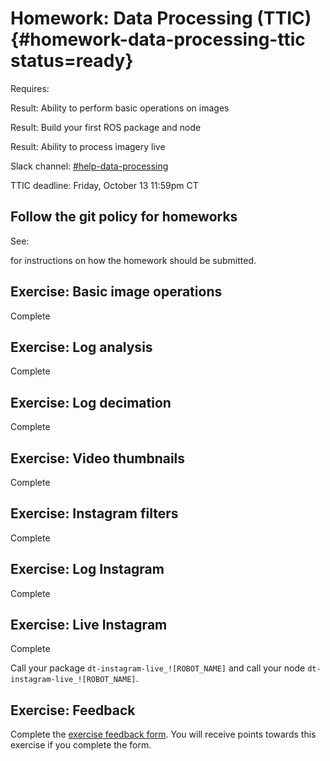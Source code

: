 # Homework: Data Processing (TTIC) {#homework-data-processing-ttic status=ready}

<div class='requirements' markdown='1'>

Requires: [](#introduction_to_ros)

Result: Ability to perform basic operations on images

Result: Build your first ROS package and node

Result: Ability to process imagery live

</div>


Slack channel: [#help-data-processing](https://duckietown.slack.com/archives/C7ADTM7GF)

TTIC deadline: Friday, October 13 11:59pm CT

## Follow the git policy for homeworks

See: [](#git-policy-homeworks)

for instructions on how the homework should be submitted.


## Exercise: Basic image operations

Complete [](#exercise-specifications)

## Exercise: Log analysis

Complete [](#exercise-bag-analysis)

## Exercise: Log decimation

Complete [](#exercise-bag-in-out)

## Exercise: Video thumbnails

Complete [](#exercise-bag-images)

## Exercise: Instagram filters

Complete [](#exercise-instagram)

## Exercise: Log Instagram

Complete [](#exercise-bag-mirror)

## Exercise: Live Instagram

Complete [](#exercise-instagram-live)

Call your package `dt-instagram-live_![ROBOT_NAME]` and call your node `dt-instagram-live_![ROBOT_NAME]`.

## Exercise: Feedback

Complete the [exercise feedback form](https://docs.google.com/forms/d/e/1FAIpQLSd3Vwd0Bp1euuMXSogZVCmvE5BzWREXge9Mokhjw6FXpPbJgA/viewform?usp=sf_link). You will receive points towards this exercise if you complete the form.
